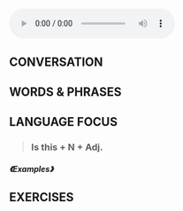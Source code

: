 #

<audio controls>
  <source src=''>
</audio>

## CONVERSATION

## WORDS & PHRASES

## LANGUAGE FOCUS 
> <h3>Is this + N + Adj.</h3>

##### 《Examples》

## EXERCISES 
